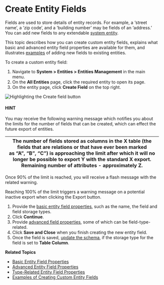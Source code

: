 <a id="doc-entity-fields"></a>

<a id="admin-guide-create-entity-fields"></a>

<a id="doc-entity-fields-create"></a>

# Create Entity Fields

Fields are used to store details of entity records. For example, a ‘street name’, a ‘zip code’, and a ‘building number’ may be fields of an ‘address.’ You can add new fields to any extendable [system entity](../../../../glossary.md#term-System-Entity).

This topic describes how you can create custom entity fields, explains what basic and advanced entity field properties are available for them, and illustrates [examples](create-entity-field-example.md#admin-guide-create-entity-fields-example) of adding new fields to existing entities.

To create a custom entity field:

1. Navigate to **System > Entities > Entities Management** in the main menu.
2. On the **All Entities** page, click the required entity to open its page.
3. On the entity page, click **Create Field**  on the top right.

![Highlighting the Create field button](user/img/system/entity_management/create-field.png)

#### HINT
You may receive the following warning message which notifies you about the limits for the number of fields that can be created, which can effect the future export of entities.

| The number of fields stored as columns in the X table (the fields that are relations or that have ever been marked<br/>as “A”, “B”, “C”) is approaching the limit after which it will no longer be possible to export Y with the standard X export.<br/>Remaining number of attributes - approximately Z.   |
|-------------------------------------------------------------------------------------------------------------------------------------------------------------------------------------------------------------------------------------------------------------------------------------------------------------|

Once 90% of the limit is reached, you will receive a flash message with the related warning.

Reaching 100% of the limit triggers a warning message on a potential inactive export when clicking the Export button.

1. Provide the [basic entity field properties](entity-fields-basic-properties.md#admin-guide-create-entity-fields-basic), such as the name, the field and field storage types.
2. Click **Continue**.
3. Provide [advanced field properties](entity-fields-advanced-properties.md#admin-guide-create-entity-fields-advanced), some of which can be field-type-related.
4. Click **Save and Close** when you finish creating the new entity field.
5. Once the field is saved, [update the schema](../manage-entity-fields.md#admin-guide-update-schema), if the storage type for the field is set to **Table Column**.

<!-- fa-bars = fa-navicon -->
<!-- Ic Tiles is used as Set As Default in saved views, and as tiles in display layout options -->
<!-- IcPencil refers to Rename in Commerce and Inline Editing in CRM -->
<!-- Check mark in the square. -->
<!-- SortDesc is also used as drop-down arrow -->
<!-- A -->
<!-- B -->
<!-- C -->
<!-- D -->
<!-- E -->
<!-- F -->
<!-- G -->
<!-- H -->
<!-- I -->
<!-- L -->
<!-- M -->
<!-- P -->
<!-- R -->
<!-- S -->
<!-- T -->
<!-- U -->
<!-- Z -->

**Related Topics**

* [Basic Entity Field Properties](entity-fields-basic-properties.md)
* [Advanced Entity Field Properties](entity-fields-advanced-properties.md)
* [Type-Related Entity Field Properties](entity-field-type-related-properties.md)
* [Examples of Creating Custom Entity Fields](create-entity-field-example.md)
